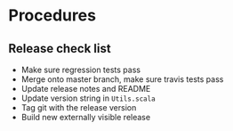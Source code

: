 # Procedures

## Release check list
- Make sure regression tests pass
- Merge onto master branch, make sure travis tests pass
- Update release notes and README
- Update version string in `Utils.scala`
- Tag git with the release version
- Build new externally visible release
